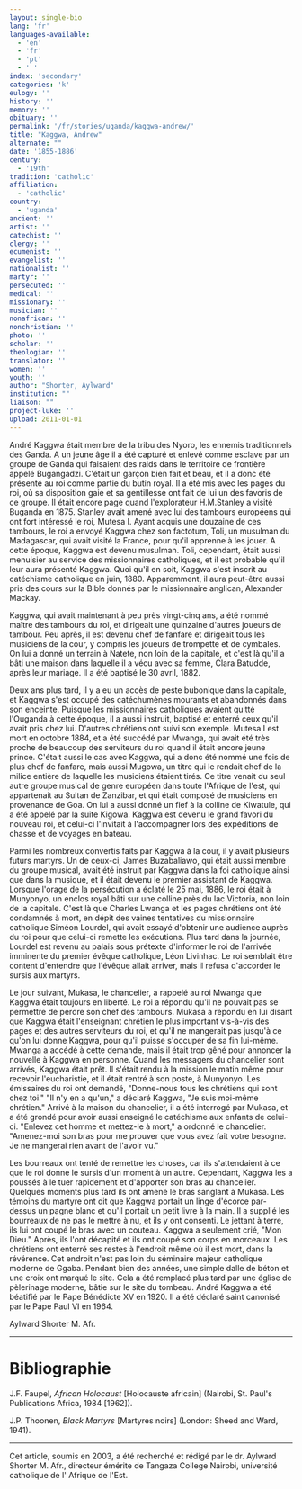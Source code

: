 ```yaml
---
layout: single-bio
lang: 'fr'
languages-available:
  - 'en'
  - 'fr'
  - 'pt'
  - ' '
index: 'secondary'
categories: 'k'
eulogy: ''
history: ''
memory: ''
obituary: ''
permalink: '/fr/stories/uganda/kaggwa-andrew/'
title: "Kaggwa, Andrew"
alternate: ""
date: '1855-1886'
century:
  - '19th'
tradition: 'catholic'
affiliation:
  - 'catholic'
country:
  - 'uganda'
ancient: ''
artist: ''
catechist: ''
clergy: ''
ecumenist: ''
evangelist: ''
nationalist: ''
martyr: ''
persecuted: ''
medical: ''
missionary: ''
musician: ''
nonafrican: ''
nonchristian: ''
photo: ''
scholar: ''
theologian: ''
translator: ''
women: ''
youth: ''
author: "Shorter, Aylward"
institution: ""
liaison: ""
project-luke: ''
upload: 2011-01-01
---
```




André Kaggwa était membre de la tribu des Nyoro, les ennemis traditionnels des Ganda. A un jeune âge il a été capturé et enlevé comme esclave par un groupe de Ganda qui faisaient des raids dans le territoire de frontière appelé Bugangadzi. C'était un garçon bien fait et beau, et il a donc été présenté au roi comme partie du butin royal. Il a été mis avec les pages du roi, où sa disposition gaie et sa gentillesse ont fait de lui un des favoris de ce groupe. Il était encore page quand l'explorateur H.M.Stanley a visité Buganda en 1875. Stanley avait amené avec lui des tambours européens qui ont fort intéressé le roi, Mutesa I. Ayant acquis une douzaine de ces tambours, le roi a envoyé Kaggwa chez son factotum, Toli, un musulman du Madagascar, qui avait visité la France, pour qu'il apprenne à les jouer. A cette époque, Kaggwa est devenu musulman. Toli, cependant, était aussi menuisier au service des missionnaires catholiques, et il est probable qu'il leur aura présenté Kaggwa. Quoi qu'il en soit, Kaggwa s'est inscrit au catéchisme catholique en juin, 1880. Apparemment, il aura peut-être aussi pris des cours sur la Bible donnés par le missionnaire anglican, Alexander Mackay.

Kaggwa, qui avait maintenant à peu près vingt-cinq ans, a été nommé maître des tambours du roi, et dirigeait une quinzaine d'autres joueurs de tambour. Peu après, il est devenu chef de fanfare et dirigeait tous les musiciens de la cour, y compris les joueurs de trompette et de cymbales. On lui a donné un terrain à Natete, non loin de la capitale, et c'est là qu'il a bâti une maison dans laquelle il a vécu avec sa femme, Clara Batudde, après leur mariage. Il a été baptisé le 30 avril, 1882.

Deux ans plus tard, il y a eu un accès de peste bubonique dans la capitale, et Kaggwa s'est occupé des catéchumènes mourants et abandonnés dans son enceinte. Puisque les missionnaires catholiques avaient quitté l'Ouganda à cette époque, il a aussi instruit, baptisé et enterré ceux qu'il avait pris chez lui. D'autres chrétiens ont suivi son exemple. Mutesa I est mort en octobre 1884, et a été succédé par Mwanga, qui avait été très proche de beaucoup des serviteurs du roi quand il était encore jeune prince. C'était aussi le cas avec Kaggwa, qui a donc été nommé une fois de plus chef de fanfare, mais aussi Mugowa, un titre qui le rendait chef de la milice entière de laquelle les musiciens étaient tirés. Ce titre venait du seul autre groupe musical de genre européen dans toute l'Afrique de l'est, qui appartenait au Sultan de Zanzibar, et qui était composé de musiciens en provenance de Goa. On lui a aussi donné un fief à la colline de Kiwatule, qui a été appelé par la suite Kigowa. Kaggwa est devenu le grand favori du nouveau roi, et celui-ci l'invitait à l'accompagner lors des expéditions de chasse et de voyages en bateau.

Parmi les nombreux convertis faits par Kaggwa à la cour, il y avait plusieurs futurs martyrs. Un de ceux-ci, James Buzabaliawo, qui était aussi membre du groupe musical, avait été instruit par Kaggwa dans la foi catholique ainsi que dans la musique, et il était devenu le premier assistant de Kaggwa. Lorsque l'orage de la persécution a éclaté le 25 mai, 1886, le roi était à Munyonyo, un enclos royal bâti sur une colline près du lac Victoria, non loin de la capitale. C'est là que Charles Lwanga et les pages chrétiens ont été condamnés à mort, en dépit des vaines tentatives du missionnaire catholique Siméon Lourdel, qui avait essayé d'obtenir une audience auprès du roi pour que celui-ci remette les exécutions. Plus tard dans la journée, Lourdel est revenu au palais sous prétexte d'informer le roi de l'arrivée imminente du premier évêque catholique, Léon Livinhac. Le roi semblait être content d'entendre que l'évêque allait arriver, mais il refusa d'accorder le sursis aux martyrs.

Le jour suivant, Mukasa, le chancelier, a rappelé au roi Mwanga que Kaggwa était toujours en liberté. Le roi a répondu qu'il ne pouvait pas se permettre de perdre son chef des tambours. Mukasa a répondu en lui disant que Kaggwa était l'enseignant chrétien le plus important vis-à-vis des pages et des autres serviteurs du roi, et qu'il ne mangerait pas jusqu'à ce qu'on lui donne Kaggwa, pour qu'il puisse s'occuper de sa fin lui-même. Mwanga a accédé à cette demande, mais il était trop gêné pour annoncer la nouvelle à Kaggwa en personne. Quand les messagers du chancelier sont arrivés, Kaggwa était prêt. Il s'était rendu à la mission le matin même pour recevoir l'eucharistie, et il était rentré à son poste, à Munyonyo. Les émissaires du roi ont demandé, "Donne-nous tous les chrétiens qui sont chez toi."  "Il n'y en a qu'un," a déclaré Kaggwa, "Je suis moi-même chrétien." Arrivé à la maison du chancelier, il a été interrogé par Mukasa, et a été grondé pour avoir aussi enseigné le catéchisme aux enfants de celui-ci. "Enlevez cet homme et mettez-le à mort," a ordonné le chancelier. "Amenez-moi son bras pour me prouver que vous avez fait votre besogne. Je ne mangerai rien avant de l'avoir vu."

Les bourreaux ont tenté de remettre les choses, car ils s'attendaient à ce que le roi donne le sursis d'un moment à un autre. Cependant, Kaggwa les a poussés à le tuer rapidement et d'apporter son bras au chancelier. Quelques moments plus tard ils ont amené le bras sanglant à Mukasa. Les témoins du martyre ont dit que Kaggwa portait un linge d'écorce par-dessus un pagne blanc et qu'il portait un petit livre à la main. Il a supplié les bourreaux de ne pas le mettre à nu, et ils y ont consenti. Le jettant à terre, ils lui ont coupé le bras avec un couteau. Kaggwa a seulement crié, "Mon Dieu." Après, ils l'ont décapité et ils ont coupé son corps en morceaux. Les chrétiens ont enterré ses restes à l'endroit même où il est mort, dans la révérence. Cet endroit n'est pas loin du séminaire majeur catholique moderne de Ggaba. Pendant bien des années, une simple dalle de béton et une croix ont marqué le site. Cela a été remplacé plus tard par une église de pèlerinage moderne, bâtie sur le site du tombeau. André Kaggwa a été béatifié par le Pape Bénédicte XV en 1920. Il a été déclaré saint canonisé par le Pape Paul VI en 1964.

Aylward Shorter M. Afr.

---

# Bibliographie

J.F. Faupel, *African Holocaust* [Holocauste africain] (Nairobi, St. Paul's Publications Africa, 1984 [1962]).

J.P. Thoonen, *Black Martyrs* [Martyres noirs] (London: Sheed and Ward, 1941).

---

Cet article, soumis en 2003, a été recherché et rédigé par le dr. Aylward Shorter M. Afr., directeur émérite de Tangaza College Nairobi, université catholique de l' Afrique de l'Est.